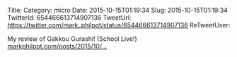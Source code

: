 Title: 
Category: micro
Date: 2015-10-15T01:19:34
Slug: 2015-10-15T01:19:34
TwitterId: 654466613714907136
TweetUrl: https://twitter.com/mark_philpot/status/654466613714907136
ReTweetUser: 

My review of Gakkou Gurashi! (School Live!) [markphilpot.com/posts/2015/10/…](http://markphilpot.com/posts/2015/10/14/review_gakkou_gurashi/)